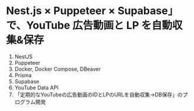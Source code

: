 # Nest.js × Puppeteer × Supabase」で、YouTube 広告動画と LP を自動収集&保存

1. NestJS
2. Puppeteer
3. Docker, Docker Compose, DBeaver
4. Prisma
5. Supabase
6. YouTube Data API
7. 「定期的なYouTubeの広告動画のIDとLPのURLを自動収集→DB保存」のプログラム開発
